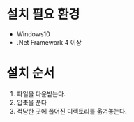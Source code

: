 # 설치 필요 환경
* Windows10
* .Net Framework 4 이상

# 설치 순서
1. 파일을 다운받는다.
2. 압축을 푼다
3. 적당한 곳에 풀어진 디렉토리를 옮겨놓는다.
